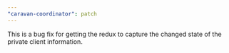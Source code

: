 ```yaml
---
"caravan-coordinator": patch
---
```


This is a bug fix for getting the redux to capture the changed state of the private client information.
